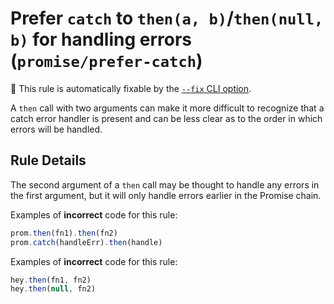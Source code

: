 # Prefer `catch` to `then(a, b)`/`then(null, b)` for handling errors (`promise/prefer-catch`)

🔧 This rule is automatically fixable by the
[`--fix` CLI option](https://eslint.org/docs/latest/user-guide/command-line-interface#--fix).

<!-- end auto-generated rule header -->

A `then` call with two arguments can make it more difficult to recognize that a
catch error handler is present and can be less clear as to the order in which
errors will be handled.

## Rule Details

The second argument of a `then` call may be thought to handle any errors in the
first argument, but it will only handle errors earlier in the Promise chain.

Examples of **incorrect** code for this rule:

```js
prom.then(fn1).then(fn2)
prom.catch(handleErr).then(handle)
```

Examples of **incorrect** code for this rule:

```js
hey.then(fn1, fn2)
hey.then(null, fn2)
```
